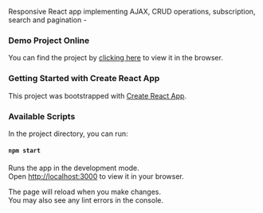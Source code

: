 
Responsive React app implementing AJAX, CRUD operations, subscription, search and pagination -

### Demo Project Online
You can find the project by [clicking here]( https://event-center-eb631.web.app) to view it in the browser.

### Getting Started with Create React App

This project was bootstrapped with [Create React App](https://github.com/facebook/create-react-app).

### Available Scripts

In the project directory, you can run:

#### `npm start`

Runs the app in the development mode.\
Open [http://localhost:3000](http://localhost:3000) to view it in your browser.

The page will reload when you make changes.\
You may also see any lint errors in the console.

